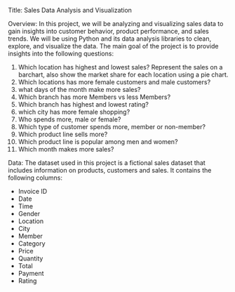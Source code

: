 Title: Sales Data Analysis and Visualization

Overview:
In this project, we will be analyzing and visualizing sales data to gain insights into customer behavior, product performance, and sales trends. We will be using Python and its data analysis libraries to clean, explore, and visualize the data. The main goal of the project is to provide insights into the following questions:

  1. Which location has highest and lowest sales? Represent the sales on a barchart, also show the market share for each location using a pie chart.
  2. Which locations has more female customers and male customers?
  3. what days of the month make more sales?
  4. Which branch has more Members vs less Members?
  5. Which branch has highest and lowest rating?
  6. which city has more female shopping?
  7. Who spends more, male or female?
  8. Which type of customer spends more, member or non-member?
  9. Which product line sells more?
  10. Which product line is popular among men and women?
  11. Which month makes more sales?
    
Data:
The dataset used in this project is a fictional sales dataset that includes information on products, customers and sales. It contains the following columns:
  * Invoice ID 	
  * Date
  * Time
  * Gender
  * Location
  * City
  * Member
  * Category
  * Price
  * Quantity
  * Total
  * Payment
  * Rating
